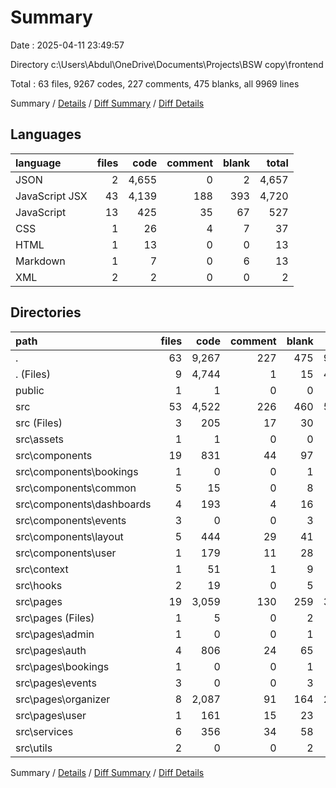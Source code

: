 # Summary

Date : 2025-04-11 23:49:57

Directory c:\\Users\\Abdul\\OneDrive\\Documents\\Projects\\BSW copy\\frontend

Total : 63 files,  9267 codes, 227 comments, 475 blanks, all 9969 lines

Summary / [Details](details.md) / [Diff Summary](diff.md) / [Diff Details](diff-details.md)

## Languages
| language | files | code | comment | blank | total |
| :--- | ---: | ---: | ---: | ---: | ---: |
| JSON | 2 | 4,655 | 0 | 2 | 4,657 |
| JavaScript JSX | 43 | 4,139 | 188 | 393 | 4,720 |
| JavaScript | 13 | 425 | 35 | 67 | 527 |
| CSS | 1 | 26 | 4 | 7 | 37 |
| HTML | 1 | 13 | 0 | 0 | 13 |
| Markdown | 1 | 7 | 0 | 6 | 13 |
| XML | 2 | 2 | 0 | 0 | 2 |

## Directories
| path | files | code | comment | blank | total |
| :--- | ---: | ---: | ---: | ---: | ---: |
| . | 63 | 9,267 | 227 | 475 | 9,969 |
| . (Files) | 9 | 4,744 | 1 | 15 | 4,760 |
| public | 1 | 1 | 0 | 0 | 1 |
| src | 53 | 4,522 | 226 | 460 | 5,208 |
| src (Files) | 3 | 205 | 17 | 30 | 252 |
| src\\assets | 1 | 1 | 0 | 0 | 1 |
| src\\components | 19 | 831 | 44 | 97 | 972 |
| src\\components\\bookings | 1 | 0 | 0 | 1 | 1 |
| src\\components\\common | 5 | 15 | 0 | 8 | 23 |
| src\\components\\dashboards | 4 | 193 | 4 | 16 | 213 |
| src\\components\\events | 3 | 0 | 0 | 3 | 3 |
| src\\components\\layout | 5 | 444 | 29 | 41 | 514 |
| src\\components\\user | 1 | 179 | 11 | 28 | 218 |
| src\\context | 1 | 51 | 1 | 9 | 61 |
| src\\hooks | 2 | 19 | 0 | 5 | 24 |
| src\\pages | 19 | 3,059 | 130 | 259 | 3,448 |
| src\\pages (Files) | 1 | 5 | 0 | 2 | 7 |
| src\\pages\\admin | 1 | 0 | 0 | 1 | 1 |
| src\\pages\\auth | 4 | 806 | 24 | 65 | 895 |
| src\\pages\\bookings | 1 | 0 | 0 | 1 | 1 |
| src\\pages\\events | 3 | 0 | 0 | 3 | 3 |
| src\\pages\\organizer | 8 | 2,087 | 91 | 164 | 2,342 |
| src\\pages\\user | 1 | 161 | 15 | 23 | 199 |
| src\\services | 6 | 356 | 34 | 58 | 448 |
| src\\utils | 2 | 0 | 0 | 2 | 2 |

Summary / [Details](details.md) / [Diff Summary](diff.md) / [Diff Details](diff-details.md)